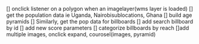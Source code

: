 [] onclick listener on a polygon when an imagelayer(wms layer is loaded)
    [] get the population data ie Uganda, Nairobisublocations, Ghana
    [] build age pyramids
[] Similarly, get the pop data for billboards
[] add search billboard by id
[] add new score parameters
[] categorize billboards by reach
[]add multiple images, onclick expand, courosel(images, pyramid)